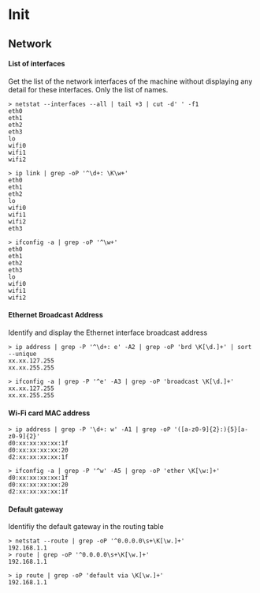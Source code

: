 # Init

## Network

#### List of interfaces

Get the list of the network interfaces of the machine without displaying any detail
for these interfaces. Only the list of names.

```shell
> netstat --interfaces --all | tail +3 | cut -d' ' -f1
eth0
eth1
eth2
eth3
lo
wifi0
wifi1
wifi2
```
```shell
> ip link | grep -oP '^\d+: \K\w+'
eth0
eth1
eth2
lo
wifi0
wifi1
wifi2
eth3
```
```shell
> ifconfig -a | grep -oP '^\w+'
eth0
eth1
eth2
eth3
lo
wifi0
wifi1
wifi2
```

#### Ethernet Broadcast Address

Identify and display the Ethernet interface broadcast address

```shell
> ip address | grep -P '^\d+: e' -A2 | grep -oP 'brd \K[\d.]+' | sort --unique
xx.xx.127.255
xx.xx.255.255
```
```shell
> ifconfig -a | grep -P '^e' -A3 | grep -oP 'broadcast \K[\d.]+'
xx.xx.127.255
xx.xx.255.255
```

#### Wi-Fi card MAC address

```shell
> ip address | grep -P '\d+: w' -A1 | grep -oP '([a-z0-9]{2}:){5}[a-z0-9]{2}'
d0:xx:xx:xx:xx:1f
d0:xx:xx:xx:xx:20
d2:xx:xx:xx:xx:1f
```
```shell
> ifconfig -a | grep -P '^w' -A5 | grep -oP 'ether \K[\w:]+'
d0:xx:xx:xx:xx:1f
d0:xx:xx:xx:xx:20
d2:xx:xx:xx:xx:1f
```

#### Default gateway

Identifiy the default gateway in the routing table

```shell
> netstat --route | grep -oP '^0.0.0.0\s+\K[\w.]+'
192.168.1.1
> route | grep -oP '^0.0.0.0\s+\K[\w.]+'
192.168.1.1
```
```shell
> ip route | grep -oP 'default via \K[\w.]+'
192.168.1.1
```

